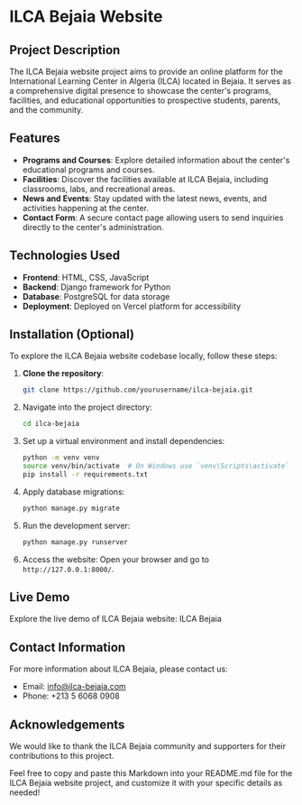 # ILCA Bejaia Website

## Project Description
The ILCA Bejaia website project aims to provide an online platform for the International Learning Center in Algeria (ILCA) located in Bejaia. It serves as a comprehensive digital presence to showcase the center's programs, facilities, and educational opportunities to prospective students, parents, and the community.

## Features
- **Programs and Courses**: Explore detailed information about the center's educational programs and courses.
- **Facilities**: Discover the facilities available at ILCA Bejaia, including classrooms, labs, and recreational areas.
- **News and Events**: Stay updated with the latest news, events, and activities happening at the center.
- **Contact Form**: A secure contact page allowing users to send inquiries directly to the center's administration.

## Technologies Used
- **Frontend**: HTML, CSS, JavaScript
- **Backend**: Django framework for Python
- **Database**: PostgreSQL for data storage
- **Deployment**: Deployed on Vercel platform for accessibility

## Installation (Optional)
To explore the ILCA Bejaia website codebase locally, follow these steps:
1. **Clone the repository**:
   ```bash
   git clone https://github.com/yourusername/ilca-bejaia.git
   ```
2. Navigate into the project directory:
   ```bash
   cd ilca-bejaia
   ```
3. Set up a virtual environment and install dependencies:
   ```bash
   python -m venv venv
   source venv/bin/activate  # On Windows use `venv\Scripts\activate`
   pip install -r requirements.txt
   ```
4. Apply database migrations:
   ```bash
   python manage.py migrate
   ```
5. Run the development server:
   ```bash
   python manage.py runserver
   ```
6. Access the website: Open your browser and go to `http://127.0.0.1:8000/`.

## Live Demo
Explore the live demo of ILCA Bejaia website: ILCA Bejaia

## Contact Information
For more information about ILCA Bejaia, please contact us:

 - Email: info@ilca-bejaia.com
 - Phone: +213 5 6068 0908

## Acknowledgements
We would like to thank the ILCA Bejaia community and supporters for their contributions to this project.

Feel free to copy and paste this Markdown into your README.md file for the ILCA Bejaia website project, and customize it with your specific details as needed!
